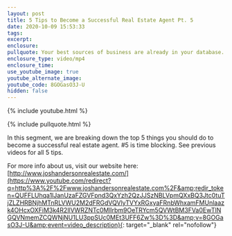 ```yaml
---
layout: post
title: 5 Tips to Become a Successful Real Estate Agent Pt. 5
date: 2020-10-09 15:53:33
tags:
excerpt:
enclosure:
pullquote: Your best sources of business are already in your database.
enclosure_type: video/mp4
enclosure_time:
use_youtube_image: true
youtube_alternate_image:
youtube_code: 8GOGasO3J-U
hidden: false
---
```


{% include youtube.html %}

{% include pullquote.html %}

In this segment, we are breaking down the top 5 things you should do to become a successful real estate agent. \#5 is time blocking. See previous videos for all 5 tips.

For more info about us, visit our website here: [http://www.joshandersonrealestate.com/](https://www.youtube.com/redirect?q=http%3A%2F%2Fwww.joshandersonrealestate.com%2F&amp;redir_token=QUFFLUhqa1lJanUzaFZGVFpnd3QxYzh2QzJJSzNBLVpmQXxBQ3Jtc0tuTjZLZHRBNjhMTnRLVWU2M2dFRGdVQVlyTVYxRGxyaFRnbWhxamFMUnlaazk4OHcxOXFiM3k4R2llVWRZNTc0Mllrbm9OeTRYcm5QVWtBM3FVa0EwTlNGQVNmemZCQWNjNU1LU3ppSUc0MEt3UFF6Zw%3D%3D&amp;v=8GOGasO3J-U&amp;event=video_description){: target="_blank" rel="nofollow"}